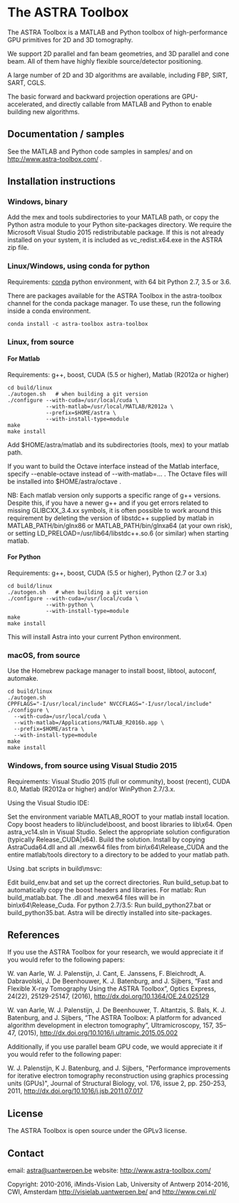 # The ASTRA Toolbox

The ASTRA Toolbox is a MATLAB and Python toolbox of high-performance GPU primitives for 2D and 3D tomography.

We support 2D parallel and fan beam geometries, and 3D parallel and cone beam.  All of them have highly flexible source/detector positioning.

A large number of 2D and 3D algorithms are available, including FBP, SIRT, SART, CGLS.

The basic forward and backward projection operations are GPU-accelerated, and directly callable from MATLAB and Python to enable building new algorithms.



## Documentation / samples

See the MATLAB and Python code samples in samples/ and on http://www.astra-toolbox.com/ .


## Installation instructions

### Windows, binary

Add the mex and tools subdirectories to your MATLAB path, or copy the Python
astra module to your Python site-packages directory. We require the Microsoft
Visual Studio 2015 redistributable package. If this is not already installed on
your system, it is included as vc_redist.x64.exe in the ASTRA zip file.

### Linux/Windows, using conda for python 

Requirements: [conda](http://conda.pydata.org/) python environment, with 64 bit Python 2.7, 3.5 or 3.6.

There are packages available for the ASTRA Toolbox in the astra-toolbox
channel for the conda package manager. To use these, run the following
inside a conda environment.

```
conda install -c astra-toolbox astra-toolbox
```

### Linux, from source

#### For Matlab

Requirements: g++, boost, CUDA (5.5 or higher), Matlab (R2012a or higher)

```
cd build/linux
./autogen.sh   # when building a git version
./configure --with-cuda=/usr/local/cuda \
            --with-matlab=/usr/local/MATLAB/R2012a \
            --prefix=$HOME/astra \
            --with-install-type=module
make
make install
```
Add $HOME/astra/matlab and its subdirectories (tools, mex) to your matlab path.

If you want to build the Octave interface instead of the Matlab interface,
specify --enable-octave instead of --with-matlab=... . The Octave files
will be installed into $HOME/astra/octave .


NB: Each matlab version only supports a specific range of g++ versions.
Despite this, if you have a newer g++ and if you get errors related to missing
GLIBCXX_3.4.xx symbols, it is often possible to work around this requirement
by deleting the version of libstdc++ supplied by matlab in
MATLAB_PATH/bin/glnx86 or MATLAB_PATH/bin/glnxa64 (at your own risk),
or setting LD_PRELOAD=/usr/lib64/libstdc++.so.6 (or similar) when starting
matlab.

#### For Python

Requirements: g++, boost, CUDA (5.5 or higher), Python (2.7 or 3.x)

```
cd build/linux
./autogen.sh   # when building a git version
./configure --with-cuda=/usr/local/cuda \
            --with-python \
            --with-install-type=module
make
make install
```

This will install Astra into your current Python environment.

### macOS, from source

Use the Homebrew package manager to install boost, libtool, autoconf, automake.

```
cd build/linux
./autogen.sh
CPPFLAGS="-I/usr/local/include" NVCCFLAGS="-I/usr/local/include" ./configure \
  --with-cuda=/usr/local/cuda \
  --with-matlab=/Applications/MATLAB_R2016b.app \
  --prefix=$HOME/astra \
  --with-install-type=module
make
make install
```

### Windows, from source using Visual Studio 2015

Requirements: Visual Studio 2015 (full or community), boost (recent), CUDA 8.0,
              Matlab (R2012a or higher) and/or WinPython 2.7/3.x.

Using the Visual Studio IDE:

Set the environment variable MATLAB_ROOT to your matlab install location.
Copy boost headers to lib\include\boost, and boost libraries to lib\x64.
Open astra_vc14.sln in Visual Studio.
Select the appropriate solution configuration (typically Release_CUDA|x64).
Build the solution.
Install by copying AstraCuda64.dll and all .mexw64 files from
  bin\x64\Release_CUDA and the entire matlab/tools directory to a directory
  to be added to your matlab path.


Using .bat scripts in build\msvc:

Edit build_env.bat and set up the correct directories.
Run build_setup.bat to automatically copy the boost headers and libraries.
For matlab: Run build_matlab.bat. The .dll and .mexw64 files will be in bin\x64\Release_Cuda.
For python 2.7/3.5: Run build_python27.bat or build_python35.bat. Astra will be directly installed into site-packages.



## References

If you use the ASTRA Toolbox for your research, we would appreciate it if you would refer to the following papers:

W. van Aarle, W. J. Palenstijn, J. Cant, E. Janssens, F. Bleichrodt, A. Dabravolski, J. De Beenhouwer, K. J. Batenburg, and J. Sijbers, “Fast and Flexible X-ray Tomography Using the ASTRA Toolbox”, Optics Express, 24(22), 25129-25147, (2016), http://dx.doi.org/10.1364/OE.24.025129

W. van Aarle, W. J. Palenstijn, J. De Beenhouwer, T. Altantzis, S. Bals, K. J. Batenburg, and J. Sijbers, “The ASTRA Toolbox: A platform for advanced algorithm development in electron tomography”, Ultramicroscopy, 157, 35–47, (2015), http://dx.doi.org/10.1016/j.ultramic.2015.05.002


Additionally, if you use parallel beam GPU code, we would appreciate it if you would refer to the following paper:

W. J. Palenstijn, K J. Batenburg, and J. Sijbers, "Performance improvements for iterative electron tomography reconstruction using graphics processing units (GPUs)", Journal of Structural Biology, vol. 176, issue 2, pp. 250-253, 2011, http://dx.doi.org/10.1016/j.jsb.2011.07.017


## License

The ASTRA Toolbox is open source under the GPLv3 license.

## Contact

email: astra@uantwerpen.be
website: http://www.astra-toolbox.com/

Copyright: 2010-2016, iMinds-Vision Lab, University of Antwerp
           2014-2016, CWI, Amsterdam
           http://visielab.uantwerpen.be/ and http://www.cwi.nl/
